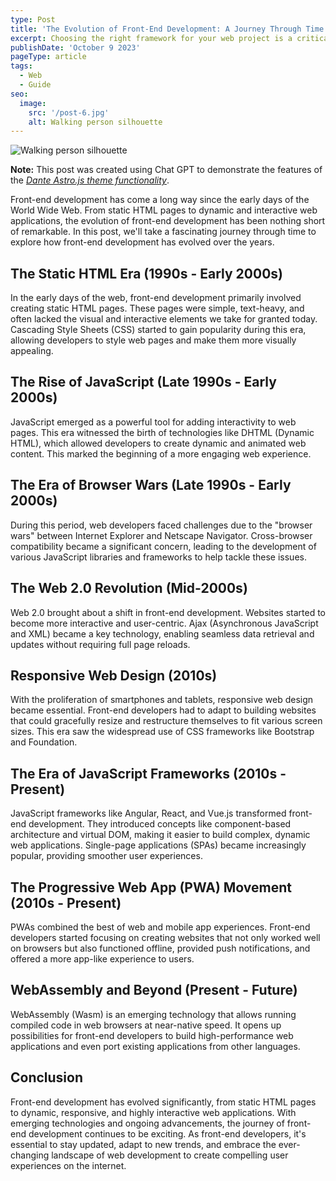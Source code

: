 ```yaml
---
type: Post
title: 'The Evolution of Front-End Development: A Journey Through Time'
excerpt: Choosing the right framework for your web project is a critical decision that can significantly impact the development process and the success of your project. With so many options available, it's essential to consider various factors before making a choice.
publishDate: 'October 9 2023'
pageType: article
tags:
  - Web
  - Guide
seo:
  image:
    src: '/post-6.jpg'
    alt: Walking person silhouette
---
```


![Walking person silhouette](/post-6.jpg)

**Note:** This post was created using Chat GPT to demonstrate the features of the _[Dante Astro.js theme functionality](https://justgoodui.com/astro-themes/dante/)_.

Front-end development has come a long way since the early days of the World Wide Web. From static HTML pages to dynamic and interactive web applications, the evolution of front-end development has been nothing short of remarkable. In this post, we'll take a fascinating journey through time to explore how front-end development has evolved over the years.

## The Static HTML Era (1990s - Early 2000s)

In the early days of the web, front-end development primarily involved creating static HTML pages. These pages were simple, text-heavy, and often lacked the visual and interactive elements we take for granted today. Cascading Style Sheets (CSS) started to gain popularity during this era, allowing developers to style web pages and make them more visually appealing.

## The Rise of JavaScript (Late 1990s - Early 2000s)

JavaScript emerged as a powerful tool for adding interactivity to web pages. This era witnessed the birth of technologies like DHTML (Dynamic HTML), which allowed developers to create dynamic and animated web content. This marked the beginning of a more engaging web experience.

## The Era of Browser Wars (Late 1990s - Early 2000s)

During this period, web developers faced challenges due to the "browser wars" between Internet Explorer and Netscape Navigator. Cross-browser compatibility became a significant concern, leading to the development of various JavaScript libraries and frameworks to help tackle these issues.

## The Web 2.0 Revolution (Mid-2000s)

Web 2.0 brought about a shift in front-end development. Websites started to become more interactive and user-centric. Ajax (Asynchronous JavaScript and XML) became a key technology, enabling seamless data retrieval and updates without requiring full page reloads.

## Responsive Web Design (2010s)

With the proliferation of smartphones and tablets, responsive web design became essential. Front-end developers had to adapt to building websites that could gracefully resize and restructure themselves to fit various screen sizes. This era saw the widespread use of CSS frameworks like Bootstrap and Foundation.

## The Era of JavaScript Frameworks (2010s - Present)

JavaScript frameworks like Angular, React, and Vue.js transformed front-end development. They introduced concepts like component-based architecture and virtual DOM, making it easier to build complex, dynamic web applications. Single-page applications (SPAs) became increasingly popular, providing smoother user experiences.

## The Progressive Web App (PWA) Movement (2010s - Present)

PWAs combined the best of web and mobile app experiences. Front-end developers started focusing on creating websites that not only worked well on browsers but also functioned offline, provided push notifications, and offered a more app-like experience to users.

## WebAssembly and Beyond (Present - Future)

WebAssembly (Wasm) is an emerging technology that allows running compiled code in web browsers at near-native speed. It opens up possibilities for front-end developers to build high-performance web applications and even port existing applications from other languages.

## Conclusion

Front-end development has evolved significantly, from static HTML pages to dynamic, responsive, and highly interactive web applications. With emerging technologies and ongoing advancements, the journey of front-end development continues to be exciting. As front-end developers, it's essential to stay updated, adapt to new trends, and embrace the ever-changing landscape of web development to create compelling user experiences on the internet.
